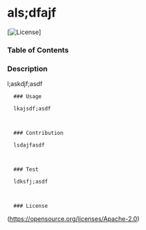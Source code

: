 # als;dfajf              
  [![License](https://img.shields.io/badge/License-Apache%202.0-blue.svg)]
  

  ### Table of Contents

  ### Description

l;askdjf;asdf




      ### Usage

      lkajsdf;asdf
      


      ### Contribution

      lsdajfasdf
      


      ### Test

      ldksfj;asdf
      


      ### License

      
  (https://opensource.org/licenses/Apache-2.0)
  
      
